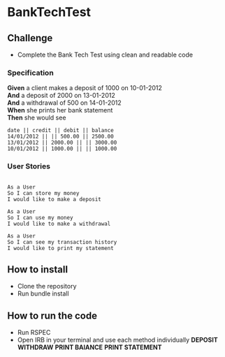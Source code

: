 # BankTechTest

## Challenge

- Complete the Bank Tech Test using clean and readable code

### Specification

**Given** a client makes a deposit of 1000 on 10-01-2012  
**And** a deposit of 2000 on 13-01-2012  
**And** a withdrawal of 500 on 14-01-2012  
**When** she prints her bank statement  
**Then** she would see

```
date || credit || debit || balance
14/01/2012 || || 500.00 || 2500.00
13/01/2012 || 2000.00 || || 3000.00
10/01/2012 || 1000.00 || || 1000.00
```

### User Stories
```

As a User
So I can store my money
I would like to make a deposit

As a User
So I can use my money
I would like to make a withdrawal

As a User
So I can see my transaction history
I would like to print my statement

```

## How to install

* Clone the repository
* Run bundle install

## How to run the code

* Run RSPEC
* Open IRB in your terminal and use each method individually
**DEPOSIT**
**WITHDRAW**
**PRINT BAlANCE**
**PRINT STATEMENT**